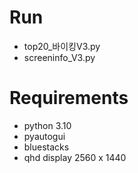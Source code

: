 # Run
- top20_바이킹V3.py
- screeninfo_V3.py

# Requirements
- python 3.10
- pyautogui
- bluestacks
- qhd display 2560 x 1440
